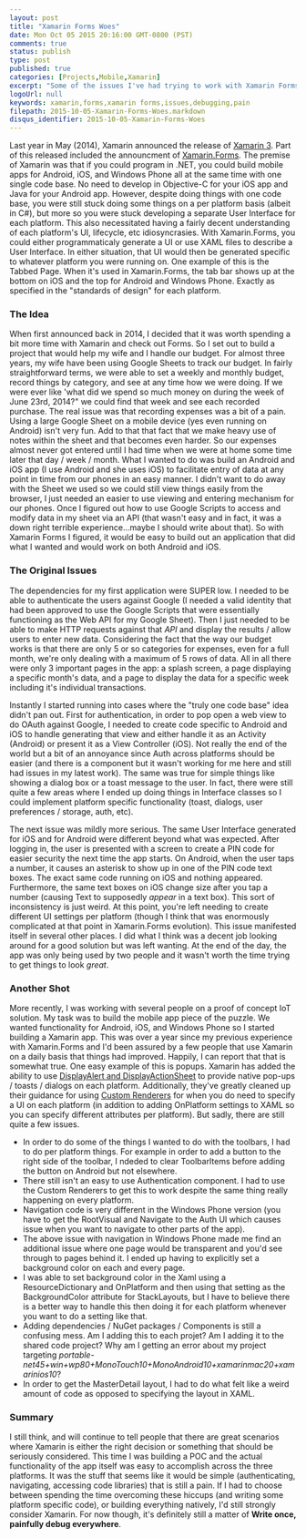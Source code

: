 ```yaml
---
layout: post
title: "Xamarin Forms Woes"
date: Mon Oct 05 2015 20:16:00 GMT-0800 (PST)
comments: true
status: publish
type: post
published: true
categories: [Projects,Mobile,Xamarin]
excerpt: "Some of the issues I've had trying to work with Xamarin Forms"
logoUrl: null
keywords: xamarin,forms,xamarin forms,issues,debugging,pain
filepath: 2015-10-05-Xamarin-Forms-Woes.markdown
disqus_identifier: 2015-10-05-Xamarin-Forms-Woes
---
```


Last year in May (2014), Xamarin announced the release of [Xamarin 3](https://blog.xamarin.com/announcing-xamarin-3/).  Part of this released included the announcment of [Xamarin.Forms](https://blog.xamarin.com/meet-xamarin.forms-3-native-uis-1-shared-code-base/).  The premise of Xamarin was that if you could program in .NET, you could build mobile apps for Android, iOS, and Windows Phone all at the same time with one single code base.  No need to develop in Objective-C for your iOS app and Java for your Android app.  However, despite doing things with one code base, you were still stuck doing some things on a per platform basis (albeit in C#), but more so you were stuck developing a separate User Interface for each platform.  This also necessitated having a fairly decent understanding of each platform's UI, lifecycle, etc idiosyncrasies.  With Xamarin.Forms, you could either programmaticaly generate a UI or use XAML files to describe a User Interface.  In either situation, that UI would then be generated specific to whatever platform you were running on.  One example of this is the Tabbed Page.  When it's used in Xamarin.Forms, the tab bar shows up at the bottom on iOS and the top for Android and Windows Phone.  Exactly as specified in the "standards of design" for each platform.

### The Idea

When first announced back in 2014, I decided that it was worth spending a bit more time with Xamarin and check out Forms. So I set out to build a project that would help my wife and I handle our budget.  For almost three years, my wife have been using Google Sheets to track our budget.  In fairly straightforward terms, we were able to set a weekly and monthly budget, record things by category, and see at any time how we were doing.  If we were ever like 'what did we spend so much money on during the week of June 23rd, 2014?" we could find that week and see each recorded purchase.  The real issue was that recording expenses was a bit of a pain.  Using a large Google Sheet on a mobile device (yes even running on Android) isn't very fun.  Add to that that fact that we make heavy use of notes within the sheet and that becomes even harder.  So our expenses almost never got entered until I had time when we were at home some time later that day / week / month.  What I wanted to do was build an Android and iOS app (I use Android and she uses iOS) to facilitate entry of data at any point in time from our phones in an easy manner.  I didn't want to do away with the Sheet we used so we could still view things easily from the browser, I just needed an easier to use viewing and entering mechanism for our phones.  Once I figured out how to use Google Scripts to access and modify data in my sheet via an API (that wasn't easy and in fact, it was a down right terrible experience...maybe I should write about that).  So with Xamarin Forms I figured, it would be easy to build out an application that did what I wanted and would work on both Android and iOS.

### The Original Issues
The dependencies for my first application were SUPER low.  I needed to be able to authenticate the users against Google (I needed a valid identity that had been approved to use the Google Scripts that were essentially functioning as the Web API for my Google Sheet).  Then I just needed to be able to make HTTP requests against that *API* and display the results / allow users to enter new data.  Considering the fact that the way our budget works is that there are only 5 or so categories for expenses, even for a full month, we're only dealing with a maximum of 5 rows of data.  All in all there were only 3 important pages in the app: a splash screen, a page displaying a specific month's data, and a page to display the data for a specific week including it's individual transactions.

Instantly I started running into cases where the "truly one code base" idea didn't pan out.  First for authentication, in order to pop open a web view to do OAuth against Google, I needed to create code specific to Android and iOS to handle generating that view and either handle it as an Activity (Android) or present it as a View Controller (iOS).  Not really the end of the world but a bit of an annoyance since Auth across platforms should be easier (and there is a component but it wasn't working for me here and still had issues in my latest work).  The same was true for simple things like showing a dialog box or a toast message to the user.  In fact, there were still quite a few areas where I ended up doing things in Interface classes so I could implement platform specific functionality (toast, dialogs, user preferences / storage, auth, etc).  

The next issue was mildly more serious.  The same User Interface generated for iOS and for Android were different beyond what was expected.  After logging in, the user is presented with a screen to create a PIN code for easier security the next time the app starts.  On Android, when the user taps a number, it causes an asterisk to show up in one of the PIN code text boxes.  The exact same code running on iOS and nothing appeared.  Furthermore, the same text boxes on iOS change size after you tap a number (causing Text to supposedly *appear* in a text box).  This sort of inconsistency is just weird.  At this point, you're left needing to create different UI settings per platform (though I think that was enormously complicated at that point in Xamarin.Forms evolution).  This issue manifested itself in several other places.  I did what I think was a decent job looking around for a good solution but was left wanting.  At the end of the day, the app was only being used by two people and it wasn't worth the time trying to get things to look *great*.

### Another Shot
More recently, I was working with several people on a proof of concept IoT solution.  My task was to build the mobile app piece of the puzzle.  We wanted functionality for Android, iOS, and Windows Phone so I started building a Xamarin app.  This was over a year since my previous experience with Xamarin.Forms and I'd been assured by a few people that use Xamarin on a daily basis that things had improved.  Happily, I can report that that is somewhat true.  One easy example of this is popups.  Xamarin has added the ability to use [DisplayAlert and DisplayActionSheet](https://developer.xamarin.com/guides/cross-platform/xamarin-forms/working-with/pop-ups/) to provide native pop-ups / toasts / dialogs on each platform.  Additionally, they've greatly cleaned up their guidance for using [Custom Renderers](https://developer.xamarin.com/guides/cross-platform/xamarin-forms/custom-renderer/) for when you do need to specify a UI on each platform (in addition to adding OnPlatform settings to XAML so you can specify different attributes per platform).  But sadly, there are still quite a few issues.  

* In order to do some of the things I wanted to do with the toolbars, I had to do per platform things.  For example in order to add a button to the right side of the toolbar, I ndeded to clear ToolbarItems before adding the button on Android but not elsewhere. 
* There still isn't an easy to use Authentication component.  I had to use the Custom Renderers to get this to work despite the same thing really happening on every platform.
* Navigation code is very different in the Windows Phone version (you have to get the RootVisual and Navigate to the Auth UI which causes issue when you want to navigate to other parts of the app).
* The above issue with navigation in Windows Phone made me find an additional issue where one page would be transparent and you'd see through to pages behind it.  I ended up having to explicitly set a background color on each and every page.  
* I was able to set background color in the Xaml using a ResourceDictionary and OnPlatform and then using that setting as the BackgroundColor attribute for StackLayouts, but I have to believe there is a better way to handle this then doing it for each platform whenever you want to do a setting like that.
* Adding dependencies / NuGet packages / Components is still a confusing mess.  Am I adding this to each projet?  Am I adding it to the shared code project?  Why am I getting an error about my project targeting *portable-net45+win+wp80+MonoTouch10+MonoAndroid10+xamarinmac20+xamarinios10*?
* In order to get the MasterDetail layout, I had to do what felt like a weird amount of code as opposed to specifying the layout in XAML.

### Summary
I still think, and will continue to tell people that there are great scenarios where Xamarin is either the right decision or something that should be seriously considered.  This time I was building a POC and the actual functionality of the app itself was easy to accomplish across the three platforms.  It was the stuff that seems like it would be simple (authenticating, navigating, accessing code libraries) that is still a pain.  If I had to choose between spending the time overcoming these hiccups (and writing some platform specific code), or building everything natively, I'd still strongly consider Xamarin.  For now though, it's definitely still a matter of **Write once, painfully debug everywhere**.
